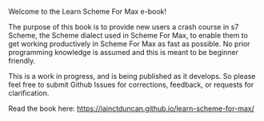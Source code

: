Welcome to the Learn Scheme For Max e-book!

The purpose of this book is to provide new users a crash course in s7 Scheme,
the Scheme dialect used in Scheme For Max, 
to enable them to get working productively in Scheme For Max as fast as possible.
No prior programming knowledge is assumed and this is meant to be beginner friendly.

This is a work in progress, and is being published as it develops. So please
feel free to submit Github Issues for corrections, feedback, or requests for clarification.

Read the book here:
https://iainctduncan.github.io/learn-scheme-for-max/



